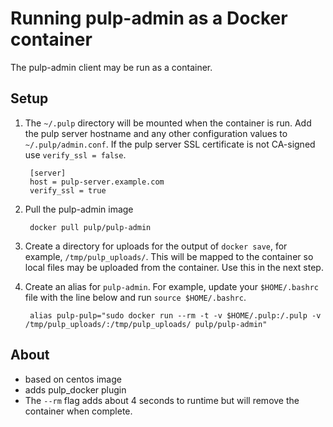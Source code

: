 # Running pulp-admin as a Docker container

The pulp-admin client may be run as a container.

## Setup

1. The `~/.pulp` directory will be mounted when the container is run. Add the pulp server hostname and any other configuration values to `~/.pulp/admin.conf`. If the pulp server SSL certificate is not CA-signed use `verify_ssl = false`.

        [server]
        host = pulp-server.example.com
        verify_ssl = true

1. Pull the pulp-admin image

        docker pull pulp/pulp-admin

1. Create a directory for uploads for the output of `docker save`, for example, `/tmp/pulp_uploads/`. This will be mapped to the container so local files may be uploaded from the container. Use this in the next step.

1. Create an alias for `pulp-admin`. For example, update your `$HOME/.bashrc` file with the line below and run `source $HOME/.bashrc`.

        alias pulp-pulp="sudo docker run --rm -t -v $HOME/.pulp:/.pulp -v /tmp/pulp_uploads/:/tmp/pulp_uploads/ pulp/pulp-admin"

## About

* based on centos image
* adds pulp_docker plugin
* The `--rm` flag adds about 4 seconds to runtime but will remove the container when complete.
